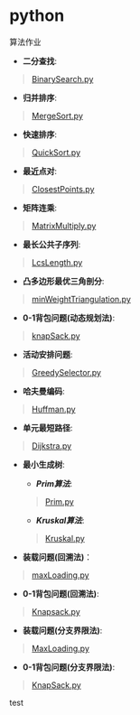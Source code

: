 # python

算法作业

* **二分查找**:

>[BinarySearch.py](demo_1/BinarySearch/BinarySearch.py)

* **归并排序**:

 >[MergeSort.py](demo_1/MergeSort/MergeSort.py)

* **快速排序**:

 >[QuickSort.py](demo_1/QuickSort/QuickSort.py)

* **最近点对**:

 >[ClosestPoints.py](demo_1/ClosestPair/closestPoints.py)

* **矩阵连乘**:

 >[MatrixMultiply.py](demo_2/MatrixMultiply/MatrixMultiply.py)

* **最长公共子序列**:
  
 >[LcsLength.py](demo_2/LcsLength/LcsLength.py)

* **凸多边形最优三角剖分**:
  
 >[minWeightTriangulation.py](demo_2/minWeightTriangulation/minWeightTriangulation.py)

* **0-1背包问题(动态规划法)**:
  
 >[knapSack.py](demo_2/KnapSack/knapSack.py)

* **活动安排问题**:
  
 >[GreedySelector.py](demo_3/GreedySelector/GreedySelector.py)

* **哈夫曼编码**:
  
 >[Huffman.py](demo_3/Huffman/Huffman.py)

* **单元最短路径**:

 >[Dijkstra.py](demo_3/Dijkstra/Dijkstra.py)

* **最小生成树**:
   * ***Prim算法***:
  
   > [Prim.py](demo_3/MinTree/Prim/Prim.py)
   * ***Kruskal算法***:
 
   > [Kruskal.py](demo_3/MinTree/Kruskal/Kruskal.py)

* **装载问题(回溯法)**：
  
 >[maxLoading.py](demo_4/MaxLoading/maxLoading.py)

* **0-1背包问题(回溯法)**:
  
 >[Knapsack.py](demo_4/Knapsack/Knapsack.py)

* **装载问题(分支界限法)**:
  
 >[MaxLoading.py](demo_5/MaxLoading/maxLoading.py)

* **0-1背包问题(分支界限法)**:
  
 >[KnapSack.py](demo_5/KnapSack/KnapSack.py)

 test
